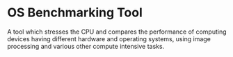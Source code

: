 # OS Benchmarking Tool
 A tool which stresses the CPU and compares the performance of computing devices having different hardware and operating systems, using image processing and various other compute intensive tasks. 
